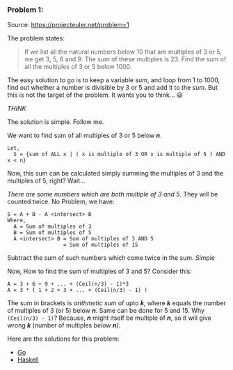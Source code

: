 ### Problem 1:
Source: https://projecteuler.net/problem=1

The problem states:
> If we list all the natural numbers below 10 that are multiples of 3 or 5, we get 3, 5, 6 and 9. The sum of these multiples is 23.
> Find the sum of all the multiples of 3 or 5 below 1000.

The easy solution to go is to keep a variable _sum_, and loop from 1 to 1000, find out whether a number is divisible by 3 or 5 and add it to the _sum_. But this is not the target of the problem. It wants you to think... :smiley:

_THINK_

The solution is simple. Follow me.

We want to find sum of all multiples of 3 or 5 below **_n_**.
```
Let,
  S = {sum of ALL x | ( x is multiple of 3 OR x is multiple of 5 ) AND x < n}
```

Now, this sum can be calculated simply summing the multiples of 3 and the multiples of 5, right? Wait...

_There are some numbers which are both multiple of 3 and 5_.
They will be counted twice. No Problem, we have:

```
S = A + B - A <intersect> B
Where,
  A = Sum of multiples of 3
  B = Sum of multiples of 5
  A <intersect> B = Sum of multiples of 3 AND 5
                  = Sum of multiples of 15
```

Subtract the sum of such numbers which come twice in the sum. _Simple_

Now, How to find the sum of multiples of 3 and 5? Consider this:

```
A = 3 + 6 + 9 + ... + (Ceil(n/3) - 1)*3
A = 3 * ( 1 + 2 + 3 + ... + (Ceil(n/3) - 1) )
```

The sum in brackets is _arithmetic sum_ of upto **_k_**, where **_k_** equals the number of multiples of 3 (or 5) below **_n_**. Same can be done for 5 and 15.
Why `(Ceil(n/3) - 1)`? Because, **_n_** might itself be multiple of **_n_**, so it will give wrong **_k_** (number of multiples _below_ **_n_**).

Here are the solutions for this problem:
- [Go](go/problem1.go)
- [Haskell](haskell/problem1.hs)